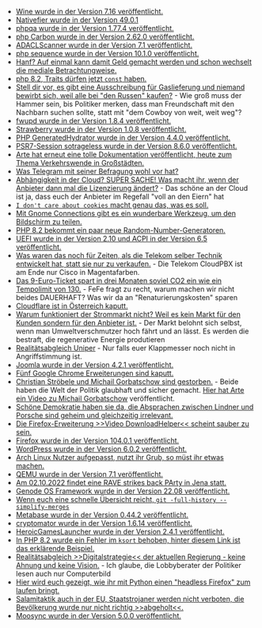 * [Wine wurde in der Version 7.16 veröffentlicht.](https://www.phoronix.com/news/Wine-7.16-Releasd)
* [Nativefier wurde in der Version 49.0.1](https://github.com/nativefier/nativefier/releases/tag/v49.0.1)
* [phpqa wurde in der Version 1.77.4 veröffentlicht.](https://github.com/jakzal/phpqa/releases/tag/v1.77.4)
* [php Carbon wurde in der Version 2.62.0 veröffentlicht.](https://github.com/briannesbitt/Carbon/releases/tag/2.62.0)
* [ADACLScanner wurde in der Version 7.1 veröffentlicht.](https://github.com/canix1/ADACLScanner/releases/tag/7.1)
* [php sequence wurde in der Version 10.1.0 veröffentlicht.](https://github.com/xp-forge/sequence/releases/tag/v10.1.0)
* [Hanf? Auf einmal kann damit Geld gemacht werden und schon wechselt die mediale Betrachtungweise.](https://netzfrauen.org/2022/08/28/hemp-3/)
* [php 8.2, Traits dürfen jetzt `const` haben.](https://php.watch/versions/8.2/constants-in-traits)
* [Stell dir vor, es gibt eine Ausschreibung für Gaslieferung und niemand bewirbt sich, weil alle bei "den Russen" kaufen?](https://blog.fefe.de/?ts=9df5466f) - Wie groß muss der Hammer sein, bis Politiker merken, dass man Freundschaft mit den Nachbarn suchen sollte, statt mit "dem Cowboy von weit, weit weg"?
* [fwupd wurde in der Version 1.8.4 veröffentlicht.](https://github.com/fwupd/fwupd/releases/tag/1.8.4)
* [Strawberry wurde in der Version 1.0.8 veröffentlicht.](https://github.com/strawberrymusicplayer/strawberry/releases/tag/1.0.8)
* [PHP GeneratedHydrator wurde in der Version 4.4.0 veröffentlicht.](https://github.com/Ocramius/GeneratedHydrator/releases/tag/4.4.0)
* [PSR7-Session sotrageless wurde in der Version 8.6.0 veröffentlicht.](https://github.com/psr7-sessions/storageless/releases/tag/8.6.0)
* [Arte hat erneut eine tolle Dokumentation veröffentlicht, heute zum Thema Verkehrswende in Großstädten.](https://www.youtube.com/watch?v=V7pGFGwIIoI)
* [Was Telegram mit seiner Befragung wohl vor hat?](https://netzpolitik.org/2022/telegram-fragt-nutzerinnen-wieviel-ueberwachung-solls-denn-sein/)
* [Abhängigkeit in der Cloud? SUPER SACHE! Was macht ihr, wenn der Anbieter dann mal die Lizenzierung ändert?](https://www.borncity.com/blog/2022/08/30/microsoft-ndert-cloud-lizenzierung-in-der-eu-zum-1-oktober-2022/) - Das schöne an der Cloud ist ja, dass euch der Anbieter im Regefall "voll an den Eiern" hat
* [`I don't care about cookies` macht genau das, was es soll.](https://www.kuketz-blog.de/i-dont-care-about-cookies-auf-wiedersehen-cookie-banner-firefox-add-ons-teil4/)
* [Mit Gnome Connections gibt es ein wunderbare Werkzeug, um den Bildschirm zu teilen.](https://opensource.com/article/22/8/share-screens-linux-gnome-connections)
* [PHP 8.2 bekommt ein paar neue Random-Number-Generatoren.](https://php.watch/versions/8.2/ext-random)
* [UEFI wurde in der Version 2.10 und ACPI in der Version 6.5 veröffentlicht.](https://www.phoronix.com/news/UEFI-2.10-ACPI-6.5-Released)
* [Was waren das noch für Zeiten, als die Telekom selber Technik entwickelt hat, statt sie nur zu verkaufen.](https://www.kuketz-blog.de/telekom-cloudpbx-2-0-fragwuerdige-auftragsverarbeiter-und-datenschutzhinweise/) - Die Telekom CloudPBX ist am Ende nur Cisco in Magentafarben.
* [Das 9-Euro-Ticket spart in drei Monaten soviel CO2 ein wie ein Tempolimit von 130.](https://blog.fefe.de/?ts=9df3edd0) - FeFe fragt zu recht, warum machen wir nicht beides DAUERHAFT? Was wir da an "Renaturierungskosten" sparen
* [Cloudflare ist in Österreich kaputt.](https://blog.fefe.de/?ts=9df3d6cc)
* [Warum funktioniert der Strommarkt nicht? Weil es kein Markt für den Kunden sondern für den Anbieter ist.](https://blog.fefe.de/?ts=9df22bea) - Der Markt belohnt sich selbst, wenn man Umweltverschmutzer hoch fährt und an lässt. Es werden die bestraft, die regenerative Energie produtieren
* [Realitätsabgleich Uniper](https://blog.fefe.de/?ts=9df22849) - Nur falls euer Klappmesser noch nicht in Angriffstimmung ist.
* [Joomla wurde in der Version 4.2.1 veröffentlicht.](https://github.com/joomla/joomla-cms/releases/tag/4.2.1)
* [Fünf Google Chrome Erweiterungen sind kaputt.](https://www.bleepingcomputer.com/news/security/chrome-extensions-with-14-million-installs-steal-browsing-data/)
* [Christian Ströbele und Michail Gorbatschow sind gestorben.](https://blog.fefe.de/?ts=9df1dd56) - Beide haben die Welt der Politik glaubhaft und sicher gemacht. [Hier hat Arte ein Video zu Michail Gorbatschow](https://www.youtube.com/watch?v=lpIUHQojWRE) veröffentlicht.
* [Schöne Demokratie haben sie da, die Absprachen zwischen Lindner und Porsche sind geheim und gleichzeitig irrelevant.](https://netzpolitik.org/2022/geheime-sms-christian-lindners-porscheproblem/)
* [Die Firefox-Erweiterung >>Video DownloadHelper<< scheint sauber zu sein.](https://www.kuketz-blog.de/video-downloadhelper-downloads-von-medien-firefox-add-ons-teil5/)
* [Firefox wurde in der Version 104.0.1 veröffentlicht.](https://www.borncity.com/blog/2022/08/31/firefox-101-0-1-freigegeben-2/)
* [WordPress wurde in der Version 6.0.2 veröffentlicht.](https://wordpress.org/news/2022/08/wordpress-6-0-2-security-and-maintenance-release/)
* [Arch Linux Nutzer aufgepasst, nutzt ihr Grub, so müst ihr etwas machen.](https://archlinux.org/news/grub-bootloader-upgrade-and-configuration-incompatibilities/)
* [QEMU wurde in der Version 7.1 veröffentlicht.](https://www.phoronix.com/news/QEMU-7.1-Released)
* [Am 02.10.2022 findet eine RAVE strikes back PArty in Jena statt.](https://www.rave-strikes-back.de/?p=11202)
* [Genode OS Framework wurde in der Version 22.08 veröffentlicht.](https://www.phoronix.com/news/Genode-OS-22.08)
* [Wenn euch eine schnelle Übersicht reicht, `git -full-history --simplify-merges`](https://lwn.net/Articles/906604/)
* [Metabase wurde in der Version 0.44.2 veröffentlicht.](https://github.com/metabase/metabase/releases/tag/v0.44.2)
* [cryptomator wurde in der Version 1.6.14 veröffentlicht.](https://github.com/cryptomator/cryptomator/releases/tag/1.6.14)
* [HeroicGamesLauncher wurde in der Version 2.4.1 veröffentlicht.](https://github.com/Heroic-Games-Launcher/HeroicGamesLauncher/releases/tag/v2.4.1)
* [In PHP 8.2 wurde ein Fehler im `ksort` behoben, hinter diesem Link ist das erklärende Beispiel.](https://php.watch/versions/8.2/ksort-SORT_REGULAR-order-changes)
* [Realitätsabgleich >>Digitalstrategie<< der aktuellen Regierung - keine Ahnung und keine Vision.](https://netzpolitik.org/2022/reaktionen-das-sagt-die-zivilgesellschaft-zur-digitalstrategie/) - Ich glaube, die Lobbyberater der Politiker lesen auch nur Computerbild
* [Hier wird euch gezeigt, wie ihr mit Python einen "headless Firefox" zum laufen bringt.](https://www.shellhacks.com/run-selenium-headless-chrome-firefox-python/)
* [Salamitaktik auch in der EU, Staatstrojaner werden nicht verboten, die Bevölkerung wurde nur nicht richtig >>abgeholt<<.](https://netzpolitik.org/2022/pegasus-ausschuss-die-staatstrojaner-branche-zu-mehr-transparenz-zwingen/)
* [Moosync wurde in der Version 5.0.0 veröffentlicht.](https://github.com/Moosync/Moosync/releases/tag/v5.0.0)
